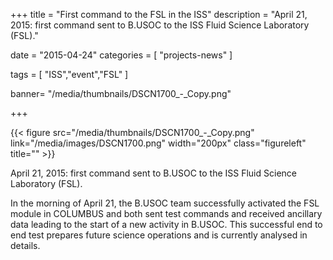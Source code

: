 +++
title = "First command to the FSL in the ISS"
description = "April 21, 2015: first command sent to B.USOC to the ISS Fluid Science Laboratory (FSL)."

date = "2015-04-24"
categories = [
   "projects-news"
]

tags = [
    "ISS","event","FSL"
]

banner= "/media/thumbnails/DSCN1700_-_Copy.png"


+++

{{< figure src="/media/thumbnails/DSCN1700_-_Copy.png"  link="/media/images/DSCN1700.png"  width="200px" class="figureleft" title="" >}}

April 21, 2015: first command sent to B.USOC to the ISS Fluid Science Laboratory (FSL).


In the morning of April 21, the B.USOC team successfully activated the FSL module in COLUMBUS and both sent test commands and received ancillary data leading to the start of a new activity in B.USOC. This successful end to end test prepares future science operations and is currently analysed in details.
